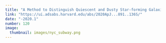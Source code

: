 ```yaml
---
title: "A Method to Distinguish Quiescent and Dusty Star-forming Galaxies with Machine Learning"
link: "https://ui.adsabs.harvard.edu/abs/2020ApJ...891..136S/"
date: "-2020.1"
number: 120
image: 
  thumbnail: images/nyc_subway.png
---
```


